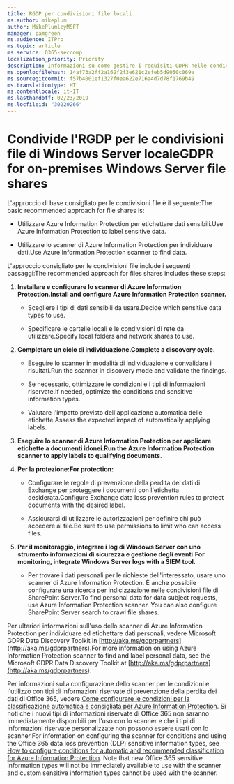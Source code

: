 ```yaml
---
title: RGDP per condivisioni file locali
ms.author: mikeplum
author: MikePlumleyMSFT
manager: pamgreen
ms.audience: ITPro
ms.topic: article
ms.service: O365-seccomp
localization_priority: Priority
description: Informazioni su come gestire i requisiti GDPR nelle condivisioni file di Windows Server locale.
ms.openlocfilehash: 14af73a2ff2a162f2f3e621c2efeb5d9050c069a
ms.sourcegitcommit: f57b4001ef1327f0ea622e716a4d7d78f1769b49
ms.translationtype: HT
ms.contentlocale: it-IT
ms.lasthandoff: 02/23/2019
ms.locfileid: "30220266"
---
```

# <a name="gdpr-for-on-premises-windows-server-file-shares"></a><span data-ttu-id="78ed2-103">Condivide l'RGDP per le condivisioni file di Windows Server locale</span><span class="sxs-lookup"><span data-stu-id="78ed2-103">GDPR for on-premises Windows Server file shares</span></span>

<span data-ttu-id="78ed2-104">L'approccio di base consigliato per le condivisioni file è il seguente:</span><span class="sxs-lookup"><span data-stu-id="78ed2-104">The basic recommended approach for file shares is:</span></span>

-   <span data-ttu-id="78ed2-105">Utilizzare Azure Information Protection per etichettare dati sensibili.</span><span class="sxs-lookup"><span data-stu-id="78ed2-105">Use Azure Information Protection to label sensitive data.</span></span>

-   <span data-ttu-id="78ed2-106">Utilizzare lo scanner di Azure Information Protection per individuare dati.</span><span class="sxs-lookup"><span data-stu-id="78ed2-106">Use Azure Information Protection scanner to find data.</span></span>

<span data-ttu-id="78ed2-107">L'approccio consigliato per le condivisioni file include i seguenti passaggi:</span><span class="sxs-lookup"><span data-stu-id="78ed2-107">The recommended approach for files shares includes these steps:</span></span>

1.  <span data-ttu-id="78ed2-108">**Installare e configurare lo scanner di Azure Information Protection.**</span><span class="sxs-lookup"><span data-stu-id="78ed2-108">**Install and configure Azure Information Protection scanner.**</span></span>

    -   <span data-ttu-id="78ed2-109">Scegliere i tipi di dati sensibili da usare.</span><span class="sxs-lookup"><span data-stu-id="78ed2-109">Decide which sensitive data types to use.</span></span>

    -   <span data-ttu-id="78ed2-110">Specificare le cartelle locali e le condivisioni di rete da utilizzare.</span><span class="sxs-lookup"><span data-stu-id="78ed2-110">Specify local folders and network shares to use.</span></span>

2.  <span data-ttu-id="78ed2-111">**Completare un ciclo di individuazione.**</span><span class="sxs-lookup"><span data-stu-id="78ed2-111">**Complete a discovery cycle.**</span></span>

    -   <span data-ttu-id="78ed2-112">Eseguire lo scanner in modalità di individuazione e convalidare i risultati.</span><span class="sxs-lookup"><span data-stu-id="78ed2-112">Run the scanner in discovery mode and validate the findings.</span></span>

    -   <span data-ttu-id="78ed2-113">Se necessario, ottimizzare le condizioni e i tipi di informazioni riservate.</span><span class="sxs-lookup"><span data-stu-id="78ed2-113">If needed, optimize the conditions and sensitive information types.</span></span>

    -   <span data-ttu-id="78ed2-114">Valutare l'impatto previsto dell'applicazione automatica delle etichette.</span><span class="sxs-lookup"><span data-stu-id="78ed2-114">Assess the expected impact of automatically applying labels.</span></span>

3.  <span data-ttu-id="78ed2-115">**Eseguire lo scanner di Azure Information Protection per applicare etichette a documenti idonei**.</span><span class="sxs-lookup"><span data-stu-id="78ed2-115">**Run the Azure Information Protection scanner to apply labels to qualifying documents**.</span></span>

4.  <span data-ttu-id="78ed2-116">**Per la protezione:**</span><span class="sxs-lookup"><span data-stu-id="78ed2-116">**For protection:**</span></span>

    -   <span data-ttu-id="78ed2-117">Configurare le regole di prevenzione della perdita dei dati di Exchange per proteggere i documenti con l'etichetta desiderata.</span><span class="sxs-lookup"><span data-stu-id="78ed2-117">Configure Exchange data loss prevention rules to protect documents with the desired label.</span></span>

    -   <span data-ttu-id="78ed2-118">Assicurarsi di utilizzare le autorizzazioni per definire chi può accedere ai file.</span><span class="sxs-lookup"><span data-stu-id="78ed2-118">Be sure to use permissions to limit who can access files.</span></span>

5.  <span data-ttu-id="78ed2-119">**Per il monitoraggio, integrare i log di Windows Server con uno strumento informazioni di sicurezza e gestione degli eventi.**</span><span class="sxs-lookup"><span data-stu-id="78ed2-119">**For monitoring, integrate Windows Server logs with a SIEM tool.**</span></span>

    -   <span data-ttu-id="78ed2-p101">Per trovare i dati personali per le richieste dell'interessato, usare uno scanner di Azure Information Protection. È anche possibile configurare una ricerca per indicizzazione nelle condivisioni file di SharePoint Server.</span><span class="sxs-lookup"><span data-stu-id="78ed2-p101">To find personal data for data subject requests, use Azure Information Protection scanner. You can also configure SharePoint Server search to crawl file shares.</span></span>

<span data-ttu-id="78ed2-122">Per ulteriori informazioni sull'uso dello scanner di Azure Information Protection per individuare ed etichettare dati personali, vedere Microsoft GDPR Data Discovery Toolkit in [http://aka.ms/gdprpartners](<http://aka.ms/gdprpartners>).</span><span class="sxs-lookup"><span data-stu-id="78ed2-122">For more information on using Azure Information Protection scanner to find and label personal data, see the Microsoft GDPR Data Discovery Toolkit at [http://aka.ms/gdprpartners](<http://aka.ms/gdprpartners>).</span></span>

<span data-ttu-id="78ed2-p102">Per informazioni sulla configurazione dello scanner per le condizioni e l'utilizzo con tipi di informazioni riservate di prevenzione della perdita dei dati di Office 365, vedere [Come configurare le condizioni per la classificazione automatica e consigliata per Azure Information Protection](https://docs.microsoft.com/it-IT/information-protection/deploy-use/configure-policy-classification). Si noti che i nuovi tipi di informazioni riservate di Office 365 non saranno immediatamente disponibili per l'uso con lo scanner e che i tipi di informazioni riservate personalizzate non possono essere usati con lo scanner.</span><span class="sxs-lookup"><span data-stu-id="78ed2-p102">For information on configuring the scanner for conditions and using the Office 365 data loss prevention (DLP) sensitive information types, see [How to configure conditions for automatic and recommended classification for Azure Information Protection](https://docs.microsoft.com/it-IT/information-protection/deploy-use/configure-policy-classification). Note that new Office 365 sensitive information types will not be immediately available to use with the scanner and custom sensitive information types cannot be used with the scanner.</span></span>
